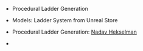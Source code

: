 - Procedural Ladder Generation







- Models: Ladder System from Unreal Store
- Procedural Ladder Generation: [Nadav Hekselman](https://www.youtube.com/channel/UCSmfx7RNGuJe2TiJIOLqAmw)
- 

